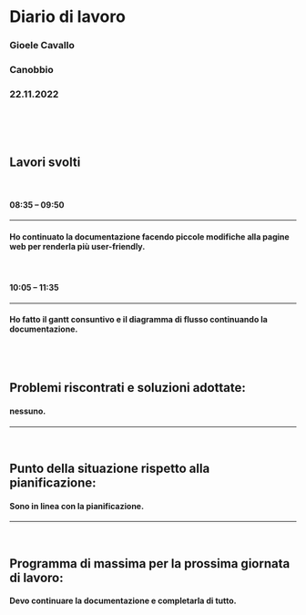 # **Diario di lavoro**

### **Gioele Cavallo**
### Canobbio
### 22.11.2022
<br><br><br>


## **Lavori svolti**
<br>

#### 08:35 – 09:50
---
#### Ho continuato la documentazione facendo piccole modifiche alla pagine web per renderla più user-friendly.

<br>

#### 10:05 – 11:35
---
#### Ho fatto il gantt consuntivo e il diagramma di flusso continuando la documentazione.

<br>
<br>

## **Problemi riscontrati e soluzioni adottate:**
#### nessuno.

---
<br>

## **Punto della situazione rispetto alla pianificazione:**
#### Sono in linea con la pianificazione.
---
<br>

## **Programma di massima per la prossima giornata di lavoro:**
#### Devo continuare la documentazione e completarla di tutto.
